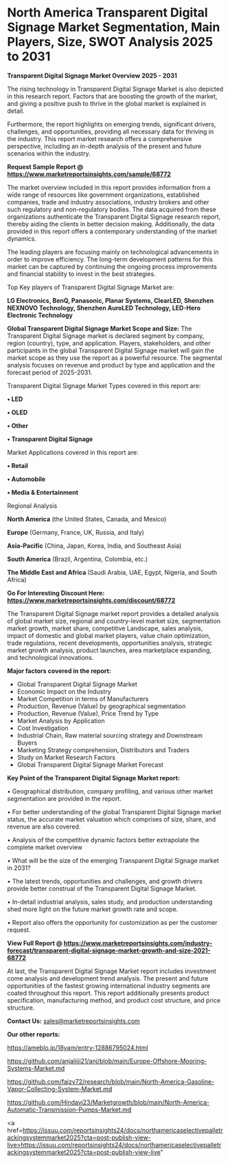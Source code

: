# North America Transparent Digital Signage Market Segmentation, Main Players, Size, SWOT Analysis 2025 to 2031

<Strong> Transparent Digital Signage Market Overview 2025 - 2031</strong>

The rising technology in Transparent Digital Signage Market is also depicted in this research report. Factors that are boosting the growth of the market, and giving a positive push to thrive in the global market is explained in detail.

Furthermore, the report highlights on emerging trends, significant drivers, challenges, and opportunities, providing all necessary data for thriving in the industry. This report market research offers a comprehensive perspective, including an in-depth analysis of the present and future scenarios within the industry.

<strong>Request Sample Report @ <a href=https://www.marketreportsinsights.com/sample/68772>https://www.marketreportsinsights.com/sample/68772</a></strong>

The market overview included in this report provides information from a wide range of resources like government organizations, established companies, trade and industry associations, industry brokers and other such regulatory and non-regulatory bodies. The data acquired from these organizations authenticate the Transparent Digital Signage research report, thereby aiding the clients in better decision making. Additionally, the data provided in this report offers a contemporary understanding of the market dynamics.

The leading players are focusing mainly on technological advancements in order to improve efficiency. The long-term development patterns for this market can be captured by continuing the ongoing process improvements and financial stability to invest in the best strategies.

Top Key players of Transparent Digital Signage Market are:

<strong>LG Electronics, BenQ, Panasonic, Planar Systems, ClearLED, Shenzhen NEXNOVO Technology, Shenzhen AuroLED Technology, LED-Hero Electronic Technology</strong>

<strong><b>Global Transparent Digital Signage Market Scope and Size:</b></strong>
The Transparent Digital Signage market is declared segment by company, region (country), type, and application. Players, stakeholders, and other participants in the global Transparent Digital Signage market will gain the market scope as they use the report as a powerful resource. The segmental analysis focuses on revenue and product by type and application and the forecast period of 2025-2031.

Transparent Digital Signage Market Types covered in this report are:

<strong>• LED

• OLED

• Other

• Transparent Digital Signage</strong>

Market Applications covered in this report are:

<strong>• Retail

• Automobile

• Media & Entertainment</strong> 

Regional Analysis

<strong>North America</strong> (the United States, Canada, and Mexico)

<strong>Europe</strong> (Germany, France, UK, Russia, and Italy)

<strong>Asia-Pacific</strong> (China, Japan, Korea, India, and Southeast Asia)

<strong>South America</strong> (Brazil, Argentina, Colombia, etc.)

<strong>The Middle East and Africa</strong> (Saudi Arabia, UAE, Egypt, Nigeria, and South Africa)

<strong>Go For Interesting Discount Here: <a href=https://www.marketreportsinsights.com/discount/68772>https://www.marketreportsinsights.com/discount/68772</a></strong>

The Transparent Digital Signage market report provides a detailed analysis of global market size, regional and country-level market size, segmentation market growth, market share, competitive Landscape, sales analysis, impact of domestic and global market players, value chain optimization, trade regulations, recent developments, opportunities analysis, strategic market growth analysis, product launches, area marketplace expanding, and technological innovations.

<strong><b>Major factors covered in the report:</b></strong>
<ul>
  <li>Global Transparent Digital Signage Market </li>
  <li>Economic Impact on the Industry</li>
  <li>Market Competition in terms of Manufacturers</li>
  <li>Production, Revenue (Value) by geographical segmentation</li>
  <li>Production, Revenue (Value), Price Trend by Type</li>
  <li>Market Analysis by Application</li>
  <li>Cost Investigation</li>
  <li>Industrial Chain, Raw material sourcing strategy and Downstream Buyers</li>
  <li>Marketing Strategy comprehension, Distributors and Traders</li>
  <li>Study on Market Research Factors</li>
  <li>Global Transparent Digital Signage Market Forecast</li>
</ul>

<strong><b>Key Point of the Transparent Digital Signage Market report:</b></strong>

• Geographical distribution, company profiling, and various other market segmentation are provided in the report.

• For better understanding of the global Transparent Digital Signage market status, the accurate market valuation which comprises of size, share, and revenue are also covered.

• Analysis of the competitive dynamic factors better extrapolate the complete market overview

• What will be the size of the emerging Transparent Digital Signage market in 2031?

• The latest trends, opportunities and challenges, and growth drivers provide better construal of the Transparent Digital Signage Market.

• In-detail industrial analysis, sales study, and production understanding shed more light on the future market growth rate and scope.

• Report also offers the opportunity for customization as per the customer request.

<strong><b>View Full Report @ <a href=https://www.marketreportsinsights.com/industry-forecast/transparent-digital-signage-market-growth-and-size-2021-68772>https://www.marketreportsinsights.com/industry-forecast/transparent-digital-signage-market-growth-and-size-2021-68772</a></b></strong>


At last, the Transparent Digital Signage Market report includes investment come analysis and development trend analysis. The present and future opportunities of the fastest growing international industry segments are coated throughout this report. This report additionally presents product specification, manufacturing method, and product cost structure, and price structure.

<strong>Contact Us:</strong>
sales@marketreportsinsights.com

<strong>Our other reports:</strong>

<a href=https://ameblo.jp/18yam/entry-12886795024.html>https://ameblo.jp/18yam/entry-12886795024.html</a>

<a href=https://github.com/anjaliiii21/anj/blob/main/Europe-Offshore-Mooring-Systems-Market.md>https://github.com/anjaliiii21/anj/blob/main/Europe-Offshore-Mooring-Systems-Market.md</a>

<a href=https://github.com/faizy72/research/blob/main/North-America-Gasoline-Vapor-Collecting-System-Market.md>https://github.com/faizy72/research/blob/main/North-America-Gasoline-Vapor-Collecting-System-Market.md</a>

<a href=https://github.com/Hindavi23/Marketgrowth/blob/main/North-America-Automatic-Transmission-Pumps-Market.md>https://github.com/Hindavi23/Marketgrowth/blob/main/North-America-Automatic-Transmission-Pumps-Market.md</a>

<a href=https://issuu.com/reportsinsights24/docs/northamericaselectivepalletrackingsystemmarket2025?cta=post-publish-view-live>https://issuu.com/reportsinsights24/docs/northamericaselectivepalletrackingsystemmarket2025?cta=post-publish-view-live</a>"
